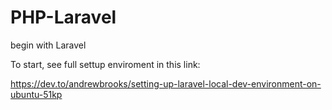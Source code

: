 # PHP-Laravel
begin with Laravel

To start, see full settup enviroment in this link:

https://dev.to/andrewbrooks/setting-up-laravel-local-dev-environment-on-ubuntu-51kp
